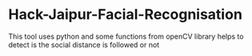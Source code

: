 # Hack-Jaipur-Facial-Recognisation
This tool uses python and some functions from openCV library helps to detect is the social distance is followed or not
